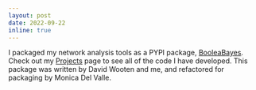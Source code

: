 ```yaml
---
layout: post
date: 2022-09-22 
inline: true
---
```


I packaged my network analysis tools as a PYPI package, <a href="https://pypi.org/project/booleabayes/">BooleaBayes</a>. Check out my <a href="https://smgroves.github.io/projects/">Projects</a> page to see all of the code I have developed. This package was written by David Wooten and me, and refactored for packaging by Monica Del Valle.
